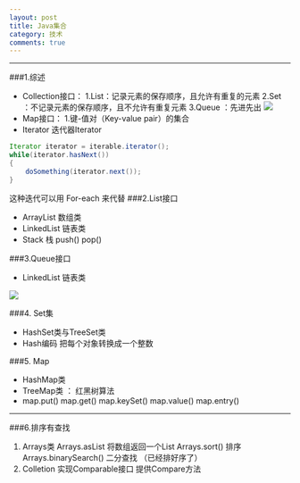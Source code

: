 ```yaml
---
layout: post
title: Java集合
category: 技术
comments: true
---
```


----------
###1.综述
* Collection接口：
	1.List：记录元素的保存顺序，且允许有重复的元素
	2.Set ：不记录元素的保存顺序，且不允许有重复元素
	3.Queue ：先进先出
![](http://i.imgur.com/PjPix6K.png)
* Map接口：
	1.键-值对（Key-value pair）的集合
* Iterator
	迭代器Iterator

```java
Iterator iterator = iterable.iterator();
while(iterator.hasNext())
{
	doSomething(iterator.next());
}

```
这种迭代可以用 For-each 来代替
###2.List接口
* ArrayList 数组类
* LinkedList 链表类
* Stack 栈 push() pop()

###3.Queue接口
* LinkedList 链表类

![](http://i.imgur.com/NOqH6Lo.png)

###4. Set集
* HashSet类与TreeSet类
* Hash编码 把每个对象转换成一个整数

###5. Map
* HashMap类
* TreeMap类 ： 红黑树算法
* map.put()  map.get() 
	map.keySet() map.value() map.entry()

----------
###6.排序有查找


1. Arrays类
	Arrays.asList 将数组返回一个List
	Arrays.sort() 排序  
	Arrays.binarySearch() 二分查找 （已经排好序了）
2. Colletion
	实现Comparable接口
	提供Compare方法
